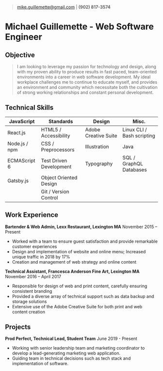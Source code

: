> [mike.guillemette@gmail.com](mailto:mike.guillemette@gmail.com) | __(902) 817-3574__
# Michael Guillemette - Web Software Engineer

## Objective
>I am looking to leverage my passion for technology and design, along with my proven ability to produce results in fast paced, team-oriented environments into a career in web software development. 
>My ideal workplace challenges me to continue to educate myself, and provides an environment and community which necessitate both the cultivation of strong working relationships and constant personal development.

## Technical Skills
| JavaScript    | Standards               | Design               | Misc.                      |
| ------------- | ----------------------- | -------------------- | -------------------------- |
| React.js      | HTML5 / Accessibility   | Adobe Creative Suite | Linux CLI / Bash scripting |
| Node.js / npm | CSS / Preprocessors     | Illustration         | Java                       |
| ECMAScript 6  | Test Driven Development | Typography           | SQL / GraphQL Databases    |
| Gatsby.js     | Object Oriented Design  |                      |                            |
|               | Git / Version Control   |                      |                            |

## Work Experience
__Bartender & Web Admin, Lexx Restaurant, Lexington MA__
November 2015 – Present
 - Worked with a team to ensure guest satisfaction and provide remarkable customer experiences
 - Design and implementation of website and online menu; Increased unique traffic in 2018 by 17%
 - Creation and management of web strategy and online content

__Technical Assistant, Francesca Anderson Fine Art, Lexington MA__
November 2016 – April 2017
 - Responsible for design of web and print content, carefully ensuring consistent branding
 - Provided a diverse array of technical support such as data backup and storage solutions
 - Extensive use of the Adobe Creative Suite for both print and web content creation
    
## Projects
__Prod Perfect, Technical Lead, Student Team__
June 2019 - Present
- Working with senior leadership team and marketing coordinator to develop a lead-generating marketing web application. 
- Guiding team in technical decisions such as tech stack and implementation of software.
